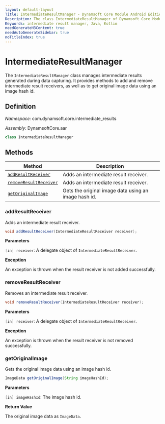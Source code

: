 ```yaml
---
layout: default-layout
Title: IntermediateResultManager - Dynamsoft Core Module Android Edition API Reference
Description: The class IntermediateResultManager of Dynamsoft Core Module manages intermediate results generated during data capturing. It provides methods to add and remove intermediate result receivers, as well as to get original image data using an image hash id.
Keywords: intermediate result manager, Java, Kotlin
needGenerateH3Content: true
needAutoGenerateSidebar: true
noTitleIndex: true
---
```


# IntermediateResultManager

The `IntermediateResultManager` class manages intermediate results generated during data capturing. It provides methods to add and remove intermediate result receivers, as well as to get original image data using an image hash id.

## Definition

*Namespace:* com.dynamsoft.core.intermediate_results

*Assembly:* DynamsoftCore.aar

```java
class IntermediateResultManager
```

## Methods

| Method | Description |
| ------ | ----------- |
| [`addResultReceiver`](#addresultreceiver) | Adds an intermediate result receiver. |
| [`removeResultReceiver`](#removeresultreceiver) | Adds an intermediate result receiver. |
| [`getOriginalImage`](#getoriginalimage) | Gets the original image data using an image hash id. |

### addResultReceiver

Adds an intermediate result receiver.

```java
void addResultReceiver(IntermediateResultReceiver receiver);
```

**Parameters**

`[in] receiver`: A delegate object of `IntermediateResultReceiver`.  

**Exception**

An exception is thrown when the result receiver is not added successfully.

### removeResultReceiver

Removes an intermediate result receiver.

```java
void removeResultReceiver(IntermediateResultReceiver receiver);
```

**Parameters**

`[in] receiver`: A delegate object of `IntermediateResultReceiver`.  

**Exception**

An exception is thrown when the result receiver is not removed successfully.

### getOriginalImage

Gets the original image data using an image hash id.

```java
ImageData getOriginalImage(String imageHashId);
```

**Parameters**

`[in] imageHashId`: The image hash id.

**Return Value**

The original image data as `ImageData`.
